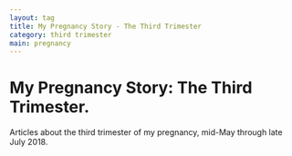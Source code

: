 ```yaml
---
layout: tag
title: My Pregnancy Story - The Third Trimester
category: third trimester
main: pregnancy
---
```


# My Pregnancy Story: The Third Trimester.

Articles about the third trimester of my pregnancy, mid-May through late July 2018.

